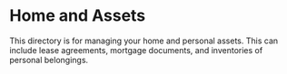# Home and Assets

This directory is for managing your home and personal assets. This can include lease agreements, mortgage documents, and inventories of personal belongings.
